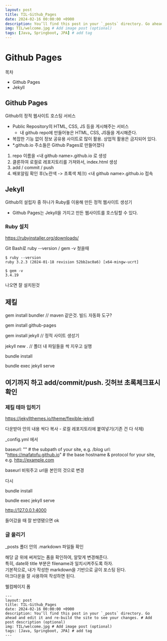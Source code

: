 ```yaml
---
layout: post
title: TIL-Github_Pages
date: 2024-02-16 00:00:00 +0900
description: You’ll find this post in your `_posts` directory. Go ahead and edit it and re-build the site to see your changes. # Add post description (optional)
img: TIL/welcome.jpg # Add image post (optional)
tags: [Java, Springboot, JPA] # add tag
---
```

# Github Pages

목차
- Github Pages
- Jekyll

## Github Pages
Github의 정적 웹사이트 호스팅 서비스
- Public Repository의 HTML, CSS, JS 등을 게시해주는 서비스
    - 내 github repo에 만들어놓은  HTML, CSS, JS들을 게시해준다.
- 복잡한 기능 없이 정보 공유용 사이트로 많이 활용. 상업적 활용은 금지되어 있다.
- *.github.io 주소들은 Github Pages로 만들어졌다

1. repo 이름을 <내 github name>.github.io 로 생성
2. 클론하여 로컬로 레포지토리를 가져와서, index.html 생성
3. add / commit / push
4. 배포알림 확인 후(노란색 -> 초록색 체크) <내 github name>.github.io 접속

## Jekyll
Github의 설립자 중 하나가 Ruby를 이용해 만든 정적 웹사이트 생성기
- Github Pages는 Jekyll을 가지고 만든 웹사이트를 호스팅할 수 있다.

### Ruby 설치
https://rubyinstaller.org/downloads/  
 
Git Bash로 ruby --version / gem -v 쳤을때  
```
$ ruby --version
ruby 3.2.3 (2024-01-18 revision 52bb2ac0a6) [x64-mingw-ucrt]

$ gem -v
3.4.19
```
나오면 잘 설치된것  

## 제킬

gem install bundler // maven 같은것. 빌드 자동화 도구?

gem install github-pages

gem install jekyll // 정적 사이트 생성기

jekyll new . // 폴더 내 파일들을 싹 지우고 실행

bundle install

bundle exec jekyll serve

여기까지 하고 add/commit/push. 깃허브 초록체크표시 확인
---

### 제킬 테마 입히기

https://jekyllthemes.io/theme/flexible-jekyll

다운받아 안의 내용 싹다 복사 - 로컬 레포지토리에 붙여넣기(기존 건 다 삭제)  

_config.yml 에서

baseurl: "" # the subpath of your site, e.g. /blog
url: "https://mafatofu.github.io" # the base hostname & protocol for your site, e.g. http://example.com

baseurl 비워주고 url을 본인의 것으로 변경

다시

bundle install

bundle exec jekyll serve

http://127.0.0.1:4000 

들어갔을 때 잘 반영됐으면 ok


### 글 올리기
_posts 폴더 안의 .markdown 파일들 확인

해당 글 위에 써져있는 폼을 확인하여, 알맞게 변경해준다.  
특히, date와 title 부분은 filename과 일치시켜주도록 하자.  
기본적으로, 내가 작성한 markdown을 기반으로 글이 포스팅 된다.  
마크다운을 잘 사용하여 작성하면 된다.

웰컴페이지 폼
```
---
layout: post
title: TIL-Github_Pages
date: 2024-02-16 00:00:00 +0900
description: You’ll find this post in your `_posts` directory. Go ahead and edit it and re-build the site to see your changes. # Add post description (optional)
img: TIL/welcome.jpg # Add image post (optional)
tags: [Java, Springboot, JPA] # add tag
---
```